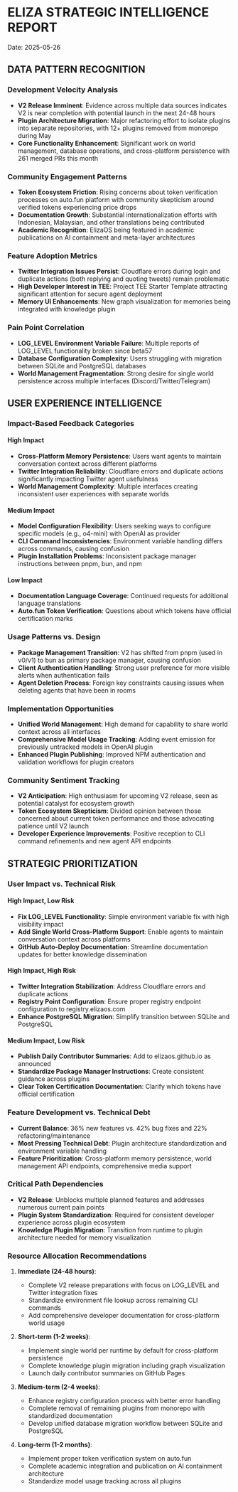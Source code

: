 # ELIZA STRATEGIC INTELLIGENCE REPORT
Date: 2025-05-26

## DATA PATTERN RECOGNITION

### Development Velocity Analysis
- **V2 Release Imminent**: Evidence across multiple data sources indicates V2 is near completion with potential launch in the next 24-48 hours
- **Plugin Architecture Migration**: Major refactoring effort to isolate plugins into separate repositories, with 12+ plugins removed from monorepo during May
- **Core Functionality Enhancement**: Significant work on world management, database operations, and cross-platform persistence with 261 merged PRs this month

### Community Engagement Patterns
- **Token Ecosystem Friction**: Rising concerns about token verification processes on auto.fun platform with community skepticism around verified tokens experiencing price drops
- **Documentation Growth**: Substantial internationalization efforts with Indonesian, Malaysian, and other translations being contributed
- **Academic Recognition**: ElizaOS being featured in academic publications on AI containment and meta-layer architectures

### Feature Adoption Metrics
- **Twitter Integration Issues Persist**: Cloudflare errors during login and duplicate actions (both replying and quoting tweets) remain problematic
- **High Developer Interest in TEE**: Project TEE Starter Template attracting significant attention for secure agent deployment
- **Memory UI Enhancements**: New graph visualization for memories being integrated with knowledge plugin

### Pain Point Correlation
- **LOG_LEVEL Environment Variable Failure**: Multiple reports of LOG_LEVEL functionality broken since beta57
- **Database Configuration Complexity**: Users struggling with migration between SQLite and PostgreSQL databases
- **World Management Fragmentation**: Strong desire for single world persistence across multiple interfaces (Discord/Twitter/Telegram)

## USER EXPERIENCE INTELLIGENCE

### Impact-Based Feedback Categories
#### High Impact
- **Cross-Platform Memory Persistence**: Users want agents to maintain conversation context across different platforms
- **Twitter Integration Reliability**: Cloudflare errors and duplicate actions significantly impacting Twitter agent usefulness
- **World Management Complexity**: Multiple interfaces creating inconsistent user experiences with separate worlds

#### Medium Impact
- **Model Configuration Flexibility**: Users seeking ways to configure specific models (e.g., o4-mini) with OpenAI as provider
- **CLI Command Inconsistencies**: Environment variable handling differs across commands, causing confusion
- **Plugin Installation Problems**: Inconsistent package manager instructions between pnpm, bun, and npm

#### Low Impact
- **Documentation Language Coverage**: Continued requests for additional language translations
- **Auto.fun Token Verification**: Questions about which tokens have official certification marks

### Usage Patterns vs. Design
- **Package Management Transition**: V2 has shifted from pnpm (used in v0/v1) to bun as primary package manager, causing confusion
- **Client Authentication Handling**: Strong user preference for more visible alerts when authentication fails 
- **Agent Deletion Process**: Foreign key constraints causing issues when deleting agents that have been in rooms

### Implementation Opportunities
- **Unified World Management**: High demand for capability to share world context across all interfaces
- **Comprehensive Model Usage Tracking**: Adding event emission for previously untracked models in OpenAI plugin
- **Enhanced Plugin Publishing**: Improved NPM authentication and validation workflows for plugin creators

### Community Sentiment Tracking
- **V2 Anticipation**: High enthusiasm for upcoming V2 release, seen as potential catalyst for ecosystem growth
- **Token Ecosystem Skepticism**: Divided opinion between those concerned about current token performance and those advocating patience until V2 launch
- **Developer Experience Improvements**: Positive reception to CLI command refinements and new agent API endpoints

## STRATEGIC PRIORITIZATION

### User Impact vs. Technical Risk
#### High Impact, Low Risk
- **Fix LOG_LEVEL Functionality**: Simple environment variable fix with high visibility impact
- **Add Single World Cross-Platform Support**: Enable agents to maintain conversation context across platforms
- **GitHub Auto-Deploy Documentation**: Streamline documentation updates for better knowledge dissemination

#### High Impact, High Risk
- **Twitter Integration Stabilization**: Address Cloudflare errors and duplicate actions
- **Registry Point Configuration**: Ensure proper registry endpoint configuration to registry.elizaos.com
- **Enhance PostgreSQL Migration**: Simplify transition between SQLite and PostgreSQL

#### Medium Impact, Low Risk
- **Publish Daily Contributor Summaries**: Add to elizaos.github.io as announced
- **Standardize Package Manager Instructions**: Create consistent guidance across plugins
- **Clear Token Certification Documentation**: Clarify which tokens have official certification

### Feature Development vs. Technical Debt
- **Current Balance**: 36% new features vs. 42% bug fixes and 22% refactoring/maintenance
- **Most Pressing Technical Debt**: Plugin architecture standardization and environment variable handling
- **Feature Prioritization**: Cross-platform memory persistence, world management API endpoints, comprehensive media support

### Critical Path Dependencies
- **V2 Release**: Unblocks multiple planned features and addresses numerous current pain points
- **Plugin System Standardization**: Required for consistent developer experience across plugin ecosystem
- **Knowledge Plugin Migration**: Transition from runtime to plugin architecture needed for memory visualization

### Resource Allocation Recommendations
1. **Immediate (24-48 hours)**:
   - Complete V2 release preparations with focus on LOG_LEVEL and Twitter integration fixes
   - Standardize environment file lookup across remaining CLI commands
   - Add comprehensive developer documentation for cross-platform world usage

2. **Short-term (1-2 weeks)**:
   - Implement single world per runtime by default for cross-platform persistence
   - Complete knowledge plugin migration including graph visualization
   - Launch daily contributor summaries on GitHub Pages

3. **Medium-term (2-4 weeks)**:
   - Enhance registry configuration process with better error handling
   - Complete removal of remaining plugins from monorepo with standardized documentation
   - Develop unified database migration workflow between SQLite and PostgreSQL

4. **Long-term (1-2 months)**:
   - Implement proper token verification system on auto.fun
   - Complete academic integration and publication on AI containment architecture
   - Standardize model usage tracking across all plugins